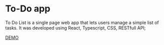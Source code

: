 # To-Do app

To Do List is a single page web app that lets users manage a simple list of tasks. It was developed using React, Typescript, CSS, RESTfull API;

[DEMO](https://anastasiia-khudych.github.io/To-do-app/)

